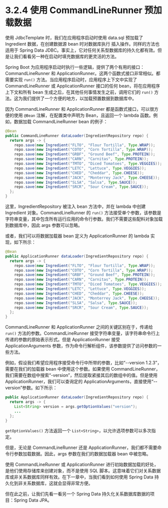 # 3.2.4 使用 CommandLineRunner 预加载数据

使用 JdbcTemplate 时，我们在应用程序启动时使用 data.sql 预加载了 Ingredient 数据，在创建数据源 bean 时对数据库执行
插入操作。同样的方法也适用于 Spring Data JDBC。事实上，它对任何关系型数据库的持久化都有效。但是让我们看看另一种在启动时填充数据库的更灵活的方法。

Spring Boot 为应用程序启动时执行一些逻辑，提供了两个有用的接口：CommandLineRunner 和 ApplicationRunner。这两个函数式接口非常相似。都需要实现 `run()` 方法。当应用程序启动时，应用程序上下文中实现了 CommandLineRunner 或 ApplicationRunner 接口的任何 bean，将在应用程序上下文和所有 bean 生成之后，在其他任何事情发生之前，调用它们的 `run()` 方法。这为我们提供了一个方便的地方，以加载预置数据到数据库中。

因为 CommandLineRunner 和 ApplicationRunner 都是函数式接口，可以很方便的使用 `@Bean` 注解，在配置类中声明为 Bean，且返回一个 lambda 函数。例如，数据加载 CommandLineRunner bean 的例子：

```java
@Bean
public CommandLineRunner dataLoader(IngredientRepository repo) {
  return args -> {
    repo.save(new Ingredient("FLTO", "Flour Tortilla", Type.WRAP));
    repo.save(new Ingredient("COTO", "Corn Tortilla", Type.WRAP));
    repo.save(new Ingredient("GRBF", "Ground Beef", Type.PROTEIN));
    repo.save(new Ingredient("CARN", "Carnitas", Type.PROTEIN));
    repo.save(new Ingredient("TMTO", "Diced Tomatoes", Type.VEGGIES));
    repo.save(new Ingredient("LETC", "Lettuce", Type.VEGGIES));
    repo.save(new Ingredient("CHED", "Cheddar", Type.CHEESE));
    repo.save(new Ingredient("JACK", "Monterrey Jack", Type.CHEESE));
    repo.save(new Ingredient("SLSA", "Salsa", Type.SAUCE));
    repo.save(new Ingredient("SRCR", "Sour Cream", Type.SAUCE));
  };
}
````

这里，IngredientRepository 被注入 bean 方法中，并在 lambda 中创建 Ingredient 对象。CommandLineRunner 的 `run()` 方法接受单个参数，该参数是字符串变量，其中包含所有运行应用的命令行参数。我们不需要这些配料对象加载到数据库中，因此 args 参数可以忽略。

或者，我们可以将数据加载器 bean 定义为 ApplicationRunner 的 lambda 实现，如下所示：

```java
@Bean
public ApplicationRunner dataLoader(IngredientRepository repo) {
  return args -> {
    repo.save(new Ingredient("FLTO", "Flour Tortilla", Type.WRAP));
    repo.save(new Ingredient("COTO", "Corn Tortilla", Type.WRAP));
    repo.save(new Ingredient("GRBF", "Ground Beef", Type.PROTEIN));
    repo.save(new Ingredient("CARN", "Carnitas", Type.PROTEIN));
    repo.save(new Ingredient("TMTO", "Diced Tomatoes", Type.VEGGIES));
    repo.save(new Ingredient("LETC", "Lettuce", Type.VEGGIES));
    repo.save(new Ingredient("CHED", "Cheddar", Type.CHEESE));
    repo.save(new Ingredient("JACK", "Monterrey Jack", Type.CHEESE));
    repo.save(new Ingredient("SLSA", "Salsa", Type.SAUCE));
    repo.save(new Ingredient("SRCR", "Sour Cream", Type.SAUCE));
  };
}

```

CommandLineRunner 和 ApplicationRunner 之间的关键区别在于，传递给 `run()` 方法的参数。CommandLineRunner 接受字符串变量，该字符串命令行上传递的参数的原始表示形式。但是 ApplicationRunner 接受 ApplicationArguments 参数，作为命令行解析组件，该参数提供了访问参数的一些方法。

例如，假设我们希望应用程序接受命令行中所带的参数，比如“--version 1.2.3”，需要在我们的加载器 bean 中使用这个参数。如果使用
CommandLineRunner，我们需要在数组中搜索“-version”，然后提取紧接其后的数组中的值。但是使用 ApplicationRunner，我们可以查询定的 ApplicationArguments，直接使用“--version”参数。如下所示：

```java
public ApplicationRunner dataLoader(IngredientRepository repo) {
  return args -> {
    List<String> version = args.getOptionValues("version");
    ...
  };
}
```

`getOptionValues()` 方法返回一个 `List<String>`，以允许选项参数可以多次指定。

但是，无论是 CommandLineRunner 还是 ApplicationRunner，我们都不需要命令行参数加载数据。因此，args 参数在我们的数据加载器 bean 中被忽略。

使用 CommandLineRunner 或 ApplicationRunner 进行初始数据加载的好处，是他们使用存储库来创建对象，而不是使用 SQL 脚本。这意味着它们对关系数据库或非关系数据库同样有效。在下一章中，当我们看到如何使用 Spring Data 持久化到非关系数据库，这就会显得非常方便。

但在此之前，让我们先看一看另一个 Spring Data 持久化关系数据库数据的项目：Spring Data JPA。


